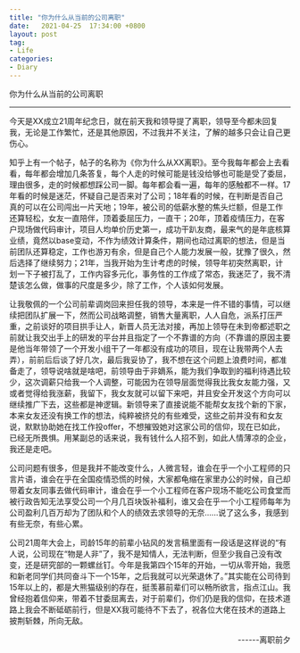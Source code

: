 ```yaml
---
title: "你为什么从当前的公司离职"
date:   2021-04-25  17:34:00 +0800
layout: post
tag:
- Life
categories:
- Diary
---
```


你为什么从当前的公司离职

-------

今天是XX成立21周年纪念日，就在前天我和领导提了离职，领导至今都未回复我，无论是工作繁忙，还是其他原因，不过我并不关注，了解的越多只会让自己更伤心。

知乎上有一个帖子，帖子的名称为《你为什么从XX离职》。至今我每年都会上去看看，每年都会增加几条答复，每个人走的时候可能是钱没给够也可能是受了委屈，理由很多，走的时候都想踩公司一脚。每年都会看一遍，每年的感触都不一样。17年看的时候是迷茫，怀疑自己是否来对了公司；18年看的时候，在判断是否自己真的可以在公司闯出一片天地；19年，被公司的低薪水整的焦头烂额，但是工作还算轻松，女友一直陪伴，顶着委屈压力，一直干；20年，顶着疫情压力，在客户现场做代码审计，项目人均单价历史第一，成功干趴友商，最来气的是年底核算业绩，竟然以base变动，不作为绩效计算条件，期间也动过离职的想法，但是当前团队还算稳定，工作也游刃有余，但是自己个人能力发展一般，犹豫了很久，然后选择了继续努力；21年，当我开始为生计考虑的时候，领导年初突然离职，计划一下子被打乱了，工作内容多元化，事务性的工作成了常态，我迷茫了，我不清楚该怎么做，做事的尺度是多少，除了工作，个人该如何发展。

让我敬佩的一个公司前辈调岗回来担任我的领导，本来是一件不错的事情，可以继续把团队扩展一下，然而公司战略调整，销售大量离职，人人自危，派系打压严重，之前谈好的项目拱手让人，新晋人员无法对接，再加上领导在未到帝都述职之前就让我交出手上的研发的平台并且指定了一个不靠谱的方向（不靠谱的原因主要是他当年带领了一个开发小组干了一年都没有成功的项目，现在让我带两个人去弄），前前后后谈了好几次，最后我妥协了，我不想在这个问题上浪费时间，都准备走了，领导说啥就是啥吧，前领导由于非嫡系，能为我们争取到的福利待遇比较少，这次调薪只给我一个人调整，可能因为在领导层面觉得我比我女友能力强，又或者觉得给我涨薪，我留下，我女友就可以留下来吧，并且安全开发这个方向可以继续推广下去，这些都是神逻辑。新领导来了直接说能不能帮女友找个新的下家，本来女友还没有换工作的想法，纯粹被挤兑的有些难受，这些之前并没有和女友说，默默协助她在找工作投offer，不想摧毁她对这家公司的信仰，现在已如此，已经无所畏惧。用某副总的话来说，我有钱什么人招不到，如此人情薄凉的企业，我还是走吧。

公司问题有很多，但是我并不能改变什么，人微言轻，谁会在乎一个小工程师的只言片语，谁会在乎在全国疫情恐慌的时候，大家都龟缩在家里办公的时候，自己却带着女友同事去做代码审计，谁会在乎一个小工程师在客户现场不能吃公司食堂而被行政告知无法享受公司一个月几百块饭补福利，谁又会在乎一个小工程师每年为公司盈利几百万却为了团队和个人的绩效去求领导的无奈......说了这么多，我感到有些无奈，有些心累。

公司21周年大会上，司龄15年的前辈小钻风的发言稿里面有一段话是这样说的“有人说，公司现在“物是人非”了，我不是知情人，无法判断，但至少我自己没有改变，还是研究部的一颗螺丝钉。今年是我第四个15年的开始，一切从零开始，我愿和新老同学们共同奋斗下一个15年，之后我就可以光荣退休了。”其实能在公司待到15年以上的，都是大熊猫级别的存在，挺羡慕前辈们可以畅所欲言，指点江山。我曾经抱着信仰来，带着不甘委屈离去，对于前辈们，你们仍是我的信仰，在技术道路上我会不断砥砺前行，但是XX我可能待不下去了，祝各位大佬在技术的道路上披荆斩棘，所向无敌。

 <p align="right">------离职前夕</p>
